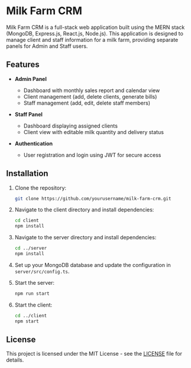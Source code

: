 # Milk Farm CRM

Milk Farm CRM is a full-stack web application built using the MERN stack (MongoDB, Express.js, React.js, Node.js). This application is designed to manage client and staff information for a milk farm, providing separate panels for Admin and Staff users.

## Features

- **Admin Panel**
  - Dashboard with monthly sales report and calendar view
  - Client management (add, delete clients, generate bills)
  - Staff management (add, edit, delete staff members)

- **Staff Panel**
  - Dashboard displaying assigned clients
  - Client view with editable milk quantity and delivery status

- **Authentication**
  - User registration and login using JWT for secure access

## Installation

1. Clone the repository:
   ```bash
   git clone https://github.com/yourusername/milk-farm-crm.git
   ```

2. Navigate to the client directory and install dependencies:
   ```bash
   cd client
   npm install
   ```

3. Navigate to the server directory and install dependencies:
   ```bash
   cd ../server
   npm install
   ```

4. Set up your MongoDB database and update the configuration in `server/src/config.ts`.

5. Start the server:
   ```bash
   npm run start
   ```

6. Start the client:
   ```bash
   cd ../client
   npm start
   ```

## License

This project is licensed under the MIT License - see the [LICENSE](LICENSE) file for details.